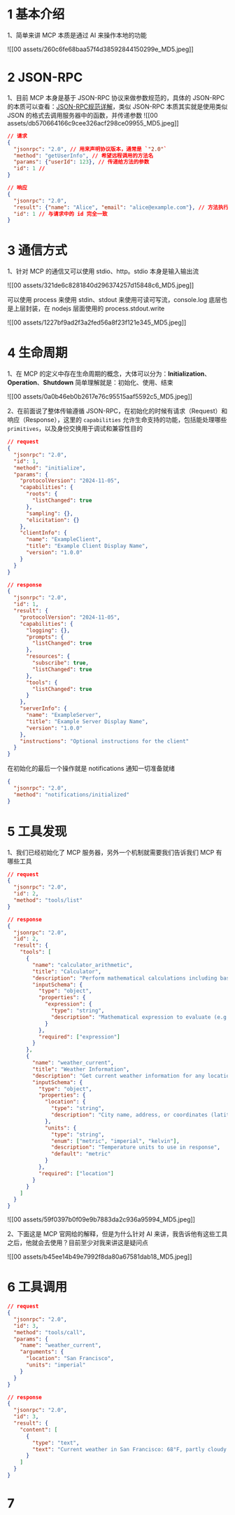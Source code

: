 # 1 基本介绍

1、简单来讲  MCP 本质是通过 AI 来操作本地的功能

![[00 assets/260c6fe68baa57f4d38592844150299e_MD5.jpeg]]


# 2 JSON-RPC

1、目前 MCP 本身是基于 JSON-RPC 协议来做参数规范的，具体的 JSON-RPC 的本质可以查看：[JSON-RPC规范详解](https://zhuanlan.zhihu.com/p/708628144)，类似 JSON-RPC 本质其实就是使用类似 JSON 的格式去调用服务器中的函数，并传递参数
![[00 assets/db570664166c9cee326acf298ce09955_MD5.jpeg]]

``` JSON
// 请求
{
  "jsonrpc": "2.0", // 用来声明协议版本，通常是 `"2.0"`
  "method": "getUserInfo", // 希望远程调用的方法名
  "params": {"userId": 123}, // 传递给方法的参数
  "id": 1 // 
}

// 响应
{
  "jsonrpc": "2.0",
  "result": {"name": "Alice", "email": "alice@example.com"}, // 方法执行后的返回结果
  "id": 1 // 与请求中的 id 完全一致
}
```


# 3 通信方式

1、针对 MCP 的通信又可以使用 stdio、http。stdio 本身是输入输出流

![[00 assets/321de6c8281840d296374257d15848c6_MD5.jpeg]]

可以使用 process 来使用 stdin、stdout 来使用可读可写流，console.log 底层也是上层封装，在 nodejs 层面使用的 process.stdout.write

![[00 assets/1227bf9ad2f3a2fed56a8f23f121e345_MD5.jpeg]]

# 4 生命周期

1、在 MCP 的定义中存在生命周期的概念，大体可以分为：**Initialization**、**Operation**、**Shutdown** 简单理解就是：初始化、使用、结束

![[00 assets/0a0b46eb0b2617e76c95515aaf5592c5_MD5.jpeg]]

2、在前面说了整体传输遵循 JSON-RPC，在初始化的时候有请求（Request）和响应（Response），这里的 `capabilities` 允许生命支持的功能，包括能处理哪些 `primitives`，以及身份交换用于调试和兼容性目的

``` JSON
// request
{
  "jsonrpc": "2.0",
  "id": 1,
  "method": "initialize",
  "params": {
    "protocolVersion": "2024-11-05",
    "capabilities": {
      "roots": {
        "listChanged": true
      },
      "sampling": {},
      "elicitation": {}
    },
    "clientInfo": {
      "name": "ExampleClient",
      "title": "Example Client Display Name",
      "version": "1.0.0"
    }
  }
}

// response
{
  "jsonrpc": "2.0",
  "id": 1,
  "result": {
    "protocolVersion": "2024-11-05",
    "capabilities": {
      "logging": {},
      "prompts": {
        "listChanged": true
      },
      "resources": {
        "subscribe": true,
        "listChanged": true
      },
      "tools": {
        "listChanged": true
      }
    },
    "serverInfo": {
      "name": "ExampleServer",
      "title": "Example Server Display Name",
      "version": "1.0.0"
    },
    "instructions": "Optional instructions for the client"
  }
}
```

在初始化的最后一个操作就是 notifications 通知一切准备就绪

```JSON
{
  "jsonrpc": "2.0",
  "method": "notifications/initialized"
}
```


# 5 工具发现

1、我们已经初始化了 MCP 服务器，另外一个机制就需要我们告诉我们 MCP 有哪些工具

```JSON
// request
{
  "jsonrpc": "2.0",
  "id": 2,
  "method": "tools/list"
}

// response
{
  "jsonrpc": "2.0",
  "id": 2,
  "result": {
    "tools": [
      {
        "name": "calculator_arithmetic",
        "title": "Calculator",
        "description": "Perform mathematical calculations including basic arithmetic, trigonometric functions, and algebraic operations",
        "inputSchema": {
          "type": "object",
          "properties": {
            "expression": {
              "type": "string",
              "description": "Mathematical expression to evaluate (e.g., '2 + 3 * 4', 'sin(30)', 'sqrt(16)')"
            }
          },
          "required": ["expression"]
        }
      },
      {
        "name": "weather_current",
        "title": "Weather Information",
        "description": "Get current weather information for any location worldwide",
        "inputSchema": {
          "type": "object",
          "properties": {
            "location": {
              "type": "string",
              "description": "City name, address, or coordinates (latitude,longitude)"
            },
            "units": {
              "type": "string",
              "enum": ["metric", "imperial", "kelvin"],
              "description": "Temperature units to use in response",
              "default": "metric"
            }
          },
          "required": ["location"]
        }
      }
    ]
  }
}
```

![[00 assets/59f0397b0f09e9b7883da2c936a95994_MD5.jpeg]]

2、下面这是 MCP 官网给的解释，但是为什么针对 AI 来讲，我告诉他有这些工具之后，他就会去使用？目前至少对我来讲这是疑问点

![[00 assets/b45ee14b49e7992f8da80a67581dab18_MD5.jpeg]]

# 6 工具调用

```JSON
// request
{
  "jsonrpc": "2.0",
  "id": 3,
  "method": "tools/call",
  "params": {
    "name": "weather_current",
    "arguments": {
      "location": "San Francisco",
      "units": "imperial"
    }
  }
}

// response
{
  "jsonrpc": "2.0",
  "id": 3,
  "result": {
    "content": [
      {
        "type": "text",
        "text": "Current weather in San Francisco: 68°F, partly cloudy with light winds from the west at 8 mph. Humidity: 65%"
      }
    ]
  }
}
```



# 7 














